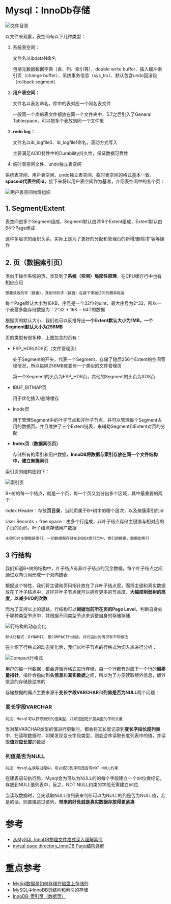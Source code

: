 # Mysql：InnoDb存储

![文件目录](https://asea-cch.life/upload/2021/06/%E6%96%87%E4%BB%B6%E7%9B%AE%E5%BD%95-6b07a2a908f74508b8f6050cfec0629d.png)

以文件来观察，表空间有以下几种类型：
1. 系统表空间：

    文件名以ibdataN命名
    
    包括元数据数据字典（表、列、索引等），double write buffer、插入缓冲索引页（change buffer）、系统事务信息（sys_trx）、默认包含undo回滚段（rollback segment）
2. **用户表空间：**

    文件名以表名命名，库中的表对应一个同名表文件

    一般同一个库的表文件都放在同一个文件夹中，5.7之后引入了General Tablespace，可以把多个表放到同一个文件里
3. **redo log：**

    文件名以ib_logfile0、ib_logfile1命名，滚动方式写入

    主要满足ACID特性中的Durability持久性，保证数据可靠性
4. 临时表空间文件、undo独立表空间

系统表空间、用户表空间、undo独立表空间、临时表空间的格式基本一致，**spaceid代表空间id**，接下来将以用户表空间作为基准，介绍表空间中的各个页：

![用户表空间物理组织](https://asea-cch.life/upload/2021/06/%E7%94%A8%E6%88%B7%E8%A1%A8%E7%A9%BA%E9%97%B4%E7%89%A9%E7%90%86%E7%BB%84%E7%BB%87-f8d948b89fb040169d27b4748539d9ff.jpg)

## **1. Segment/Extent**

表空间由多个Segment组成，Segment默认由256个Extent组成，Extent默认由64个Page组成

这种多层次的组织关系，实际上是为了更好的分配和管理页的新增/删除/扩容等操作

## **2. 页（数据索引页）**

类似于操作系统的页，涉及到了**系统（空间）局部性原理**，在CPU缓存行中也有相应应用

    想要读取的字（数据），其相邻的字（数据）在接下来被访问的概率极高

每个Page默认大小为16KB，序号是一个32位的uint，最大序号为2^32，所以一个表最多能存储数据为：2^32 * 16K = 64T的数据

根据页的默认大小，我们也可以反推导出**一个Extent默认大小为1MB，一个Segment默认大小为256MB**

页的类型有很多种，上图包含的页有：
- FSP_HDR/XDS页（文件管理页）

    处于Segment的开头，代表一个Segment，存储了随后256个Extent的空间管理情况，所以每隔256MB就要有一个类似的文件管理页
    
    第一个Segment的头页为FSP_HDR页，其他的Segment的头页为XDS页

- IBUF_BITMAP页

    用于优化插入/删除缓存

- Inode页

    用于管理Segment中的叶子节点和非叶子节点，并可以管理每个Segment占用的数据页。并且维护了三个Extent链表，来辅助Segment和Extent对页的分配

- **Index页（数据索引页）**

    存储所有的索引和用户数据，**InnoDB将数据与索引存放在同一个文件结构中，建立聚簇索引**

索引页的结构图如下：

![索引页](https://asea-cch.life/upload/2021/06/%E7%B4%A2%E5%BC%95%E9%A1%B5-06395ddcc2024195817ccc9aa6da77a2.jpg)

B+树的每一个结点，就是一个页，每一个页又划分出多个区域，其中最重要的两个：

Index Header：存放**页目录**，当前页属于B+树中的哪个层次，以及聚簇索引的id

User Records + free space：由多个行组成，非叶子结点存储主键值与相对应的子页的页码，叶子结点存储用户数据

    主键和非主键都是索引，一切数据都存储在INDEX索引页中，索引即数据，数据即索引

## **3 行结构**

我们知道B+树的结构中，叶子结点有非叶子结点的冗余数据，每个叶子结点之间通过双向引用形成一个双向链表

根据这个特性，我们将主键和页码指针放在了非叶子结点里，而将主键和真实数据放在了叶子结点中，这样非叶子节点就可以拥有更多的节点度，**大幅度削弱树的高度，以减少I/O的次数**

而为了支持以上的思路，行结构可以**根据当前所在页的Page Level**，判断自身处于哪种类型节点中，并根据不同类型节点来调整自身的存储存储

![行结构的动态变化](https://asea-cch.life/upload/2021/06/%E8%A1%8C%E7%BB%93%E6%9E%84%E7%9A%84%E5%8A%A8%E6%80%81%E5%8F%98%E5%8C%96-dd81d28502da4bc8be3f44304d1bebda.jpg)
    
    默认行格式：DYNAMIC，是COMPACT升级版，对行溢出的情况有不同做法

在介绍了行格式的动态变化后，我们以叶子节点的行格式为切入点进行分析：

![Compact行格式](https://asea-cch.life/upload/2021/06/Compact%E8%A1%8C%E6%A0%BC%E5%BC%8F-10a4f59c641d4f04815ec50e67e854c9.png)

用户的每一行数据，都会遵循行格式进行存储，每一个行都有对应下一个行的**偏移量指针**，指针会指向到**头信息**和**真实数据**之间，所以为了方便读取额外信息，额外信息的存储是逆序的

存储数据的痛点主要来源于**变长字段VARCHAR**和**列值是否为NULL**两个问题：

### **变长字段VARCHAR**

    前提：Mysql可以获取到列的值类型，并知道固定长度类型的字段长度

当对某VARCHAR类型的值进行更新时，都会将其长度记录到**变长字段长度列表**中，在读取数据时，如果发现变长字段类型，则会逆序读取长度列表中的值，并读取**值对应长度**的数据

### **列值是否为NULL**

    前提：Mysql在读取过程中，可以感知到字段是否有NOT NULL约束

在建表语句执行后，Mysql会为可以为NULL的的每个字段建立一个bit位做标记，存放到NULL值列表中，反之，NOT NULL约束的字段无需建立bit位

当读取数据时，会先读取NULL值列表来判断可以为NULL的列是否为NULL值，若是的话，则直接跳过该列，**带来的好处就是真实数据存放得更紧凑**

# 参考
- [从MySQL InnoDB物理文件格式深入理解索引](https://zhuanlan.zhihu.com/p/103582178)
- [mysql page directory_InnoDB Page结构详解](https://blog.csdn.net/weixin_39639965/article/details/113433163)

# 重点参考
- [MySql数据是如何存储在磁盘上存储的](https://mp.weixin.qq.com/s?__biz=MzI3NzE0NjcwMg==&mid=2650152173&idx=1&sn=649e69f288d3d529d3af5282584b97dc&chksm=f36801ccc41f88dae42bf2914ae341aca27ee1284d06b50e8801e261bcb20e0c8cc380194edc&scene=21#wechat_redirect)
- [MySQL中InnoDB页结构和索引的存储](https://blog.csdn.net/qq_45434246/article/details/103370558)
- [InnoDB-索引页（数据页）](https://www.jianshu.com/p/e13e70b90a45/)